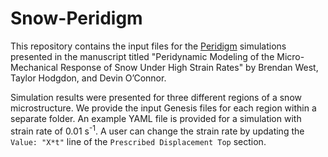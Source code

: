 # Snow-Peridigm

This repository contains the input files for the [Peridigm](https://github.com/peridigm/peridigm/) simulations presented in the manuscript titled "Peridynamic Modeling of the Micro-Mechanical Response of Snow Under High Strain Rates" by Brendan West, Taylor Hodgdon, and Devin O’Connor. 

Simulation results were presented for three different regions of a snow microstructure. We provide the input Genesis files for each region within a separate folder. An example YAML file is provided for a simulation with strain rate of 0.01 s<sup>-1</sup>. A user can change the strain rate by updating the `Value: "X*t"` line of the `Prescribed Displacement Top` section.